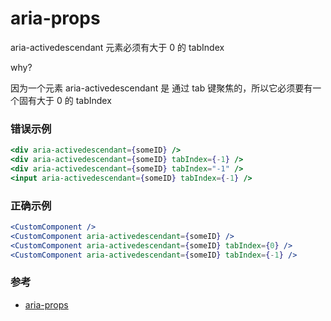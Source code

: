 # aria-props

aria-activedescendant 元素必须有大于 0 的 tabIndex

why?

因为一个元素 aria-activedescendant 是 通过 tab 键聚焦的，所以它必须要有一个固有大于 0 的 tabIndex

### 错误示例

```jsx
<div aria-activedescendant={someID} />
<div aria-activedescendant={someID} tabIndex={-1} />
<div aria-activedescendant={someID} tabIndex="-1" />
<input aria-activedescendant={someID} tabIndex={-1} />
```

### 正确示例

```jsx
<CustomComponent />
<CustomComponent aria-activedescendant={someID} />
<CustomComponent aria-activedescendant={someID} tabIndex={0} />
<CustomComponent aria-activedescendant={someID} tabIndex={-1} />
```

### 参考

- [aria-props](https://github.com/jsx-eslint/eslint-plugin-react/blob/c42b624d0fb9ad647583a775ab9751091eec066f/docs/rules/aria-props)
